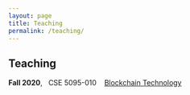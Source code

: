 ```yaml
---
layout: page
title: Teaching
permalink: /teaching/
---
```


## Teaching

**Fall 2020**, &nbsp; CSE 5095-010 &nbsp;&nbsp; [Blockchain Technology](/courses/blockchain-technology-f2020/) 

